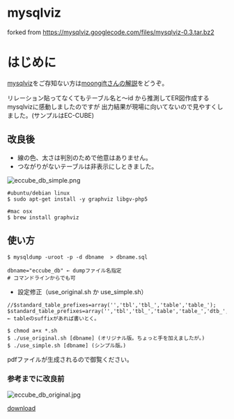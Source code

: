 mysqlviz
========

forked from https://mysqlviz.googlecode.com/files/mysqlviz-0.3.tar.bz2

はじめに
========

[mysqlviz](https://code.google.com/p/mysqlviz/)をご存知ない方は[moongiftさんの解説](http://www.moongift.jp/2013/05/20130506/)をどうぞ。

リレーション貼ってなくてもテーブル名と～id から推測してER図作成するmysqlvizに感動しましたのですが
出力結果が現場に向いてないので見やすくしました。(サンプルはEC-CUBE)

## 改良後

* 線の色、太さは判別のためで他意はありません。
* つながりがないテーブルは非表示にしときました。

![eccube_db_simple.png](https://qiita-image-store.s3.amazonaws.com/0/25728/174e9860-fb01-c3c7-011c-e110635b0166.png)

```bash:必要なパッケージ
#ubuntu/debian linux
$ sudo apt-get install -y graphviz libgv-php5

#mac osx
$ brew install graphviz
```

## 使い方

```Bash:はじめにダンプファイルを作成する。
$ mysqldump -uroot -p -d dbname  > dbname.sql 
```

```bash:
dbname="eccube_db" ← dumpファイル名指定
# コマンドラインからでも可
```

* 設定修正（use_original.sh か use_simple.sh）

```php:mysqlviz_simple
//$standard_table_prefixes=array('','tbl','tbl_','table','table_');
$standard_table_prefixes=array('','tbl','tbl_','table','table_','dtb_','mtb_') ← tableのsuffixがあれば書いとく。
```

```Bash:実行
$ chmod a+x *.sh
$ ./use_original.sh [dbname] (オリジナル版。ちょっと手を加えましたが。)
$ ./use_simple.sh [dbname] (シンプル版。)
```

pdfファイルが生成されるので御覧ください。

### 参考までに改良前

![eccube_db_original.jpg](https://qiita-image-store.s3.amazonaws.com/0/25728/7a8fb4a4-0673-8c80-999d-f137ea5ac955.jpeg)

[download](https://github.com/tukiyo/mysqlviz.git)
